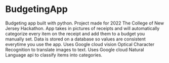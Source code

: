 # BudgetingApp
Budgeting app built with python.
Project made for 2022 The College of New Jersey Hackathon.
App takes in pictures of receipts and will automatically categorize every item on the receipt and add them to a budget you manually set.
Data is stored on a database so values are consistent everytime you use the app.
Uses Google cloud vision Optical Character Recognition to translate images to text.
Uses Google cloud Natural Language api to classify items into categories.
